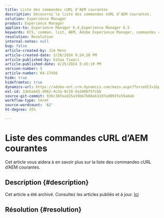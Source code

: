 ```yaml
---
title: Liste des commandes cURL d’AEM courantes
description: Découvrez la liste des commandes cURL d’AEM courantes.
solution: Experience Manager
product: Experience Manager
applies-to: Experience Manager 6.4,Experience Manager 6.5
keywords: KCS, common, list, AEM, Adobe Experience Manager, commandes cURL, FAQ, 6.4, 6.5
resolution: Resolution
internal-notes: null
bug: false
article-created-by: Jim Menn
article-created-date: 3/28/2024 9:24:20 PM
article-published-by: Eshaa Tiwari
article-published-date: 4/25/2024 5:45:19 PM
version-number: 5
article-number: KA-17456
hide: true
hidefromtoc: true
dynamics-url: https://adobe-ent.crm.dynamics.com/main.aspx?forceUCI=1&pagetype=entityrecord&etn=knowledgearticle&id=1e751985-49ed-ee11-a204-6045bd006268
exl-id: 1deba4d5-d962-4c3a-9c18-4a3486f57cbb
source-git-commit: 936c38fead25a19bb7b08ab3107ad093fe59abab
workflow-type: tm+mt
source-wordcount: '62'
ht-degree: 45%

---
```


# Liste des commandes cURL d’AEM courantes


Cet article vous aidera à en savoir plus sur la liste des commandes cURL d’AEM courantes.

## Description {#description}

Cet article a été archivé. Consultez les articles publiés et à jour. [Ici](https://experienceleague.adobe.com/search.html?lang=fr#sort=relevancy)

## Résolution {#resolution}
